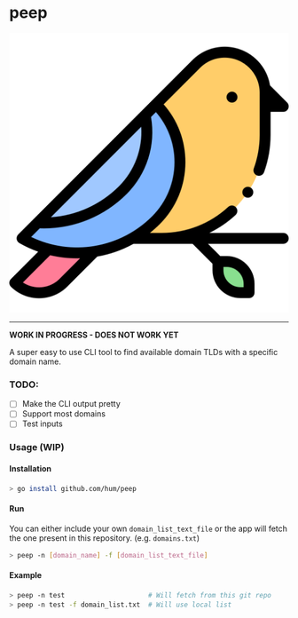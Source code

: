 # peep
<p align="center"><img src="static/logo.png"/></p>

------------------------------------------------------------------------------------------
**WORK IN PROGRESS - DOES NOT WORK YET**

A super easy to use CLI tool to find available domain TLDs with a specific domain name.

### TODO:
  - [ ] Make the CLI output pretty
  - [ ] Support most domains
  - [ ] Test inputs

### Usage (WIP)
#### Installation
```bash
> go install github.com/hum/peep
```
#### Run
You can either include your own `domain_list_text_file` or the app will fetch the one present in this repository. (e.g. `domains.txt`)
```bash
> peep -n [domain_name] -f [domain_list_text_file]
```

#### Example
```bash
> peep -n test                     # Will fetch from this git repo
> peep -n test -f domain_list.txt  # Will use local list
```
